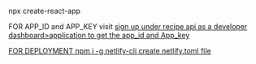 npx create-react-app <app name>

FOR APP_ID and APP_KEY
visit <a href="edamam.com"> 
sign up under recipe api as a developer
dashboard>application to get the app_id and App_key

FOR DEPLOYMENT
npm i -g netlify-cli
create netlify.toml file